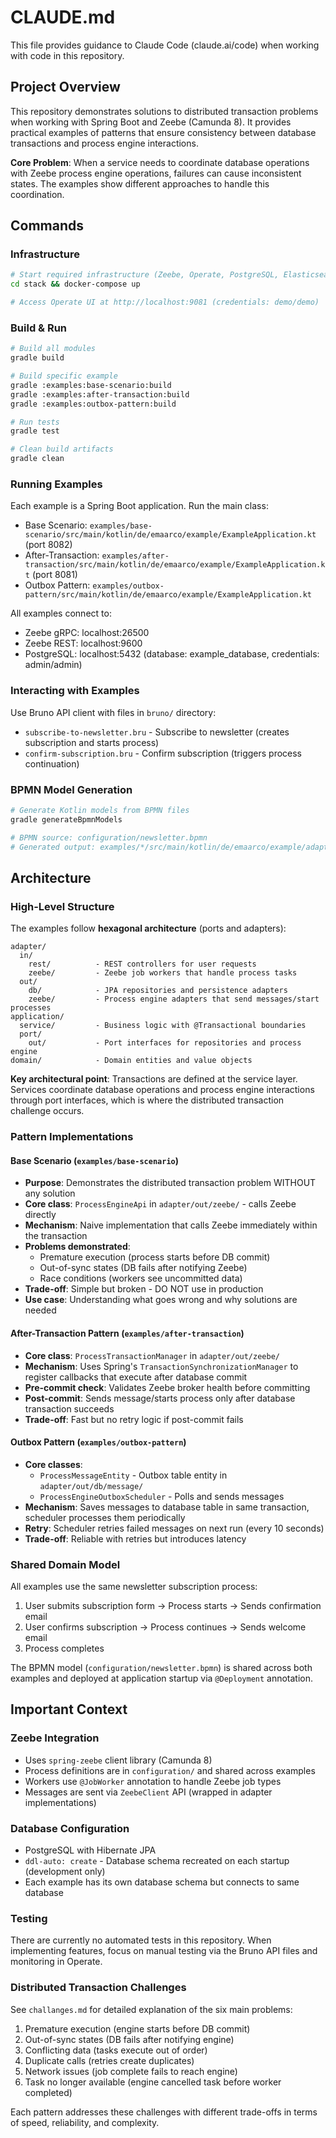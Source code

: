 # CLAUDE.md

This file provides guidance to Claude Code (claude.ai/code) when working with code in this repository.

## Project Overview

This repository demonstrates solutions to distributed transaction problems when working with Spring Boot and Zeebe (Camunda 8). It provides practical examples of patterns that ensure consistency between database transactions and process engine interactions.

**Core Problem**: When a service needs to coordinate database operations with Zeebe process engine operations, failures can cause inconsistent states. The examples show different approaches to handle this coordination.

## Commands

### Infrastructure
```bash
# Start required infrastructure (Zeebe, Operate, PostgreSQL, Elasticsearch)
cd stack && docker-compose up

# Access Operate UI at http://localhost:9081 (credentials: demo/demo)
```

### Build & Run
```bash
# Build all modules
gradle build

# Build specific example
gradle :examples:base-scenario:build
gradle :examples:after-transaction:build
gradle :examples:outbox-pattern:build

# Run tests
gradle test

# Clean build artifacts
gradle clean
```

### Running Examples
Each example is a Spring Boot application. Run the main class:
- Base Scenario: `examples/base-scenario/src/main/kotlin/de/emaarco/example/ExampleApplication.kt` (port 8082)
- After-Transaction: `examples/after-transaction/src/main/kotlin/de/emaarco/example/ExampleApplication.kt` (port 8081)
- Outbox Pattern: `examples/outbox-pattern/src/main/kotlin/de/emaarco/example/ExampleApplication.kt`

All examples connect to:
- Zeebe gRPC: localhost:26500
- Zeebe REST: localhost:9600
- PostgreSQL: localhost:5432 (database: example_database, credentials: admin/admin)

### Interacting with Examples
Use Bruno API client with files in `bruno/` directory:
- `subscribe-to-newsletter.bru` - Subscribe to newsletter (creates subscription and starts process)
- `confirm-subscription.bru` - Confirm subscription (triggers process continuation)

### BPMN Model Generation
```bash
# Generate Kotlin models from BPMN files
gradle generateBpmnModels

# BPMN source: configuration/newsletter.bpmn
# Generated output: examples/*/src/main/kotlin/de/emaarco/example/adapter/process/
```

## Architecture

### High-Level Structure
The examples follow **hexagonal architecture** (ports and adapters):

```
adapter/
  in/
    rest/          - REST controllers for user requests
    zeebe/         - Zeebe job workers that handle process tasks
  out/
    db/            - JPA repositories and persistence adapters
    zeebe/         - Process engine adapters that send messages/start processes
application/
  service/         - Business logic with @Transactional boundaries
  port/
    out/           - Port interfaces for repositories and process engine
domain/            - Domain entities and value objects
```

**Key architectural point**: Transactions are defined at the service layer. Services coordinate database operations and process engine interactions through port interfaces, which is where the distributed transaction challenge occurs.

### Pattern Implementations

#### Base Scenario (`examples/base-scenario`)
- **Purpose**: Demonstrates the distributed transaction problem WITHOUT any solution
- **Core class**: `ProcessEngineApi` in `adapter/out/zeebe/` - calls Zeebe directly
- **Mechanism**: Naive implementation that calls Zeebe immediately within the transaction
- **Problems demonstrated**:
  - Premature execution (process starts before DB commit)
  - Out-of-sync states (DB fails after notifying Zeebe)
  - Race conditions (workers see uncommitted data)
- **Trade-off**: Simple but broken - DO NOT use in production
- **Use case**: Understanding what goes wrong and why solutions are needed

#### After-Transaction Pattern (`examples/after-transaction`)
- **Core class**: `ProcessTransactionManager` in `adapter/out/zeebe/`
- **Mechanism**: Uses Spring's `TransactionSynchronizationManager` to register callbacks that execute after database commit
- **Pre-commit check**: Validates Zeebe broker health before committing
- **Post-commit**: Sends message/starts process only after database transaction succeeds
- **Trade-off**: Fast but no retry logic if post-commit fails

#### Outbox Pattern (`examples/outbox-pattern`)
- **Core classes**:
  - `ProcessMessageEntity` - Outbox table entity in `adapter/out/db/message/`
  - `ProcessEngineOutboxScheduler` - Polls and sends messages
- **Mechanism**: Saves messages to database table in same transaction, scheduler processes them periodically
- **Retry**: Scheduler retries failed messages on next run (every 10 seconds)
- **Trade-off**: Reliable with retries but introduces latency

### Shared Domain Model
All examples use the same newsletter subscription process:
1. User submits subscription form → Process starts → Sends confirmation email
2. User confirms subscription → Process continues → Sends welcome email
3. Process completes

The BPMN model (`configuration/newsletter.bpmn`) is shared across both examples and deployed at application startup via `@Deployment` annotation.

## Important Context

### Zeebe Integration
- Uses `spring-zeebe` client library (Camunda 8)
- Process definitions are in `configuration/` and shared across examples
- Workers use `@JobWorker` annotation to handle Zeebe job types
- Messages are sent via `ZeebeClient` API (wrapped in adapter implementations)

### Database Configuration
- PostgreSQL with Hibernate JPA
- `ddl-auto: create` - Database schema recreated on each startup (development only)
- Each example has its own database schema but connects to same database

### Testing
There are currently no automated tests in this repository. When implementing features, focus on manual testing via the Bruno API files and monitoring in Operate.

### Distributed Transaction Challenges
See `challanges.md` for detailed explanation of the six main problems:
1. Premature execution (engine starts before DB commit)
2. Out-of-sync states (DB fails after notifying engine)
3. Conflicting data (tasks execute out of order)
4. Duplicate calls (retries create duplicates)
5. Network issues (job complete fails to reach engine)
6. Task no longer available (engine cancelled task before worker completed)

Each pattern addresses these challenges with different trade-offs in terms of speed, reliability, and complexity.